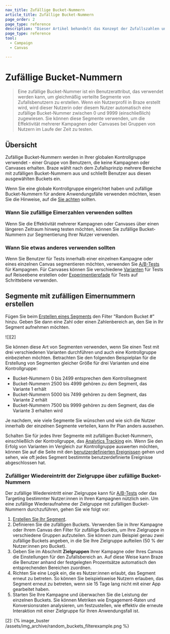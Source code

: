 ```yaml
---
nav_title: Zufällige Bucket-Nummern
article_title: Zufällige Bucket-Nummern
page_order: 2
page_type: reference
description: "Dieser Artikel behandelt das Konzept der Zufallszahlen und wie Sie damit Varianten und Kontrollgruppen erstellen können."
page_type: reference
tool:
  - Campaign
  - Canvas

---
```


# Zufällige Bucket-Nummern

> Eine zufällige Bucket-Nummer ist ein Benutzerattribut, das verwendet werden kann, um gleichmäßig verteilte Segmente von Zufallsbenutzern zu erstellen. Wenn ein Nutzerprofil in Braze erstellt wird, wird dieser Nutzerin oder diesem Nutzer automatisch eine zufällige Bucket-Nummer zwischen 0 und 9999 (einschließlich) zugewiesen. Sie können diese Segmente verwenden, um die Effektivität mehrerer Kampagnen oder Canvases bei Gruppen von Nutzern im Laufe der Zeit zu testen.

## Übersicht

Zufällige Bucket-Nummern werden in Ihrer globalen Kontrollgruppe verwendet - einer Gruppe von Benutzern, die keine Kampagnen oder Canvases erhalten. Braze wählt nach dem Zufallsprinzip mehrere Bereiche mit zufälligen Bucket-Nummern aus und schließt Benutzer aus diesen ausgewählten Buckets ein. 

Wenn Sie eine globale Kontrollgruppe eingerichtet haben und zufällige Bucket-Nummern für andere Anwendungsfälle verwenden möchten, lesen Sie die Hinweise, auf die [Sie achten]({{site.baseurl}}/user_guide/engagement_tools/testing/global_control_group/#things-to-watch-for) sollten.

### Wann Sie zufällige Eimerzahlen verwenden sollten

Wenn Sie die Effektivität mehrerer Kampagnen oder Canvases über einen längeren Zeitraum hinweg testen möchten, können Sie zufällige Bucket-Nummern zur Segmentierung Ihrer Nutzer verwenden.

### Wann Sie etwas anderes verwenden sollten

Wenn Sie Benutzer für Tests innerhalb einer einzelnen Kampagne oder eines einzelnen Canvas segmentieren möchten, verwenden Sie [A/B-Tests]({{site.baseurl}}/user_guide/engagement_tools/testing/multivariant_testing/create_multivariate_campaign/) für Kampagnen. Für Canvases können Sie verschiedene [Varianten]({{site.baseurl}}/user_guide/engagement_tools/canvas/create_a_canvas/create_a_canvas/#adding-a-variant) für Tests auf Reiseebene erstellen oder [Experimentierpfade]({{site.baseurl}}/user_guide/engagement_tools/canvas/canvas_components/experiment_step/) für Tests auf Schrittebene verwenden.

## Segmente mit zufälligen Eimernummern erstellen

Fügen Sie beim [Erstellen eines Segments]({{site.baseurl}}/user_guide/engagement_tools/segments/creating_a_segment/) den Filter "Random Bucket #" hinzu. Geben Sie dann eine Zahl oder einen Zahlenbereich an, den Sie in Ihr Segment aufnehmen möchten.

![][2]

Sie können diese Art von Segmenten verwenden, wenn Sie einen Test mit drei verschiedenen Varianten durchführen und auch eine Kontrollgruppe einbeziehen möchten. Betrachten Sie den folgenden Beispielplan für die Erstellung von Segmenten gleicher Größe für drei Varianten und eine Kontrollgruppe:

- Bucket-Nummern 0 bis 2499 entsprechen dem Kontrollsegment
- Bucket-Nummern 2500 bis 4999 gehören zu dem Segment, das Variante 1 erhält
- Bucket-Nummern 5000 bis 7499 gehören zu dem Segment, das Variante 2 erhält
- Bucket-Nummern 7500 bis 9999 gehören zu dem Segment, das die Variante 3 erhalten wird

Je nachdem, wie viele Segmente Sie wünschen und wie sich die Nutzer innerhalb der einzelnen Segmente verteilen, kann Ihr Plan anders aussehen.

Schalten Sie für jedes Ihrer Segmente mit zufälligen Bucket-Nummern, einschließlich der Kontrollgruppe, das [Analytics Tracking]({{site.baseurl}}/user_guide/data_and_analytics/tracking/segment_analytics_tracking) ein. Wenn Sie den Erfolg von Varianten im Vergleich zur Kontrollgruppe auswerten möchten, können Sie auf die Seite mit den [benutzerdefinierten Ereignissen]({{site.baseurl}}/user_guide/data_and_analytics/export_braze_data/export_custom_event_data) gehen und sehen, wie oft jedes Segment bestimmte benutzerdefinierte Ereignisse abgeschlossen hat.

### Zufälliger Wiedereintritt der Zielgruppe über zufällige Bucket-Nummern

Der zufällige Wiedereintritt einer Zielgruppe kann für [A/B-Tests]({{site.baseurl}}/user_guide/engagement_tools/testing/multivariant_testing/#what-are-multivariate-and-ab-testing) oder das Targeting bestimmter Nutzer:innen in Ihren Kampagnen nützlich sein. Um eine zufällige Wiederaufnahme der Zielgruppe mit zufälligen Bucket-Nummern durchzuführen, gehen Sie wie folgt vor:

1. [Erstellen Sie Ihr Segment]({{site.baseurl}}/user_guide/engagement_tools/segments/creating_a_segment).
2. Definieren Sie die zufälligen Buckets. Verwenden Sie in Ihrer Kampagne oder Ihrem Canvas den Filter für zufällige Buckets, um Ihre Zielgruppe in verschiedene Gruppen aufzuteilen. Sie können zum Beispiel genau zwei zufällige Buckets angeben, in die Sie Ihre Zielgruppe aufteilen (50 % der Nutzer:innen pro Bucket).
3. Geben Sie im Abschnitt **Zielgruppen** Ihrer Kampagne oder Ihres Canvas die Einstellungen für den Zufallsbereich an. Auf diese Weise kann Braze die Benutzer anhand der festgelegten Prozentsätze automatisch den entsprechenden Bereichen zuordnen.
4. Richten Sie eine Logik ein, die es Nutzer:innen erlaubt, das Segment erneut zu betreten. So können Sie beispielsweise Nutzern erlauben, das Segment erneut zu betreten, wenn sie 15 Tage lang nicht mit einer App gearbeitet haben.
5. Starten Sie Ihre Kampagne und überwachen Sie die Leistung der einzelnen Buckets. Sie können Metriken wie Engagement-Raten und Konversionsraten analysieren, um festzustellen, wie effektiv die erneute Interaktion mit einer Zielgruppe für Ihren Anwendungsfall ist.


[2]: {% image_buster /assets/img_archive/random_buckets_filterexample.png %}
